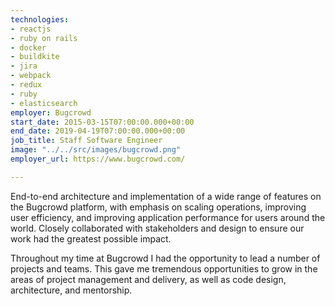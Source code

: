 ```yaml
---
technologies:
- reactjs
- ruby on rails
- docker
- buildkite
- jira
- webpack
- redux
- ruby
- elasticsearch
employer: Bugcrowd
start_date: 2015-03-15T07:00:00.000+00:00
end_date: 2019-04-19T07:00:00.000+00:00
job_title: Staff Software Engineer
image: "../../src/images/bugcrowd.png"
employer_url: https://www.bugcrowd.com/

---
```

End-to-end architecture and implementation of a wide range of features on the Bugcrowd platform, with emphasis on scaling operations, improving user efficiency, and improving application performance for users around the world. Closely collaborated with stakeholders and design to ensure our work had the greatest possible impact.

Throughout my time at Bugcrowd I had the opportunity to lead a number of projects and teams. This gave me tremendous opportunities to grow in the areas of project management and delivery, as well as code design, architecture, and mentorship.